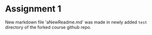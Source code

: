 # Assignment 1 
New markdown file 'aNewReadme.md' was made in newly added `test` directory of the forked course github repo. 

